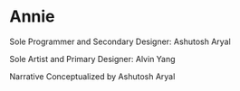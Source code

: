 # Annie

Sole Programmer and Secondary Designer: Ashutosh Aryal

Sole Artist and Primary Designer: Alvin Yang

Narrative Conceptualized by Ashutosh Aryal
